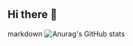 ## Hi there 👋

<!--
**Wst-dev/Wst-dev** is a ✨ _special_ ✨ repository because its `README.md` (this file) appears on your GitHub profile.

Here are some ideas to get you started:

- 🔭 I’m currently working on ...
- 🌱 I’m currently learning ...
- 👯 I’m looking to collaborate on ...
- 🤔 I’m looking for help with ...
- 💬 Ask me about ...
- 📫 How to reach me: ...
- 😄 Pronouns: ...
- ⚡ Fun fact: ...
-->

markdown
![Anurag's GitHub stats](https://github-readme-stats.vercel.app/api?username=anuraghazra&show_icons=true&theme=radical)
